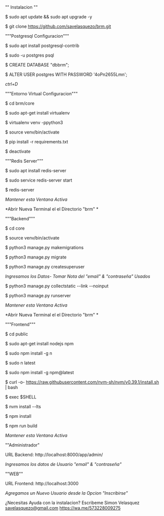 "" Instalacion ""

$ sudo apt update && sudo apt upgrade -y

$ git clone https://github.com/savelasquezo/brm.git


"""Postgresql Configuracion"""

$ sudo apt install postgresql-contrib

$ sudo -u postgres psql

$ CREATE DATABASE "dbbrm";

$ ALTER USER postgres WITH PASSWORD '4oPn2655Lmn';

*ctrl+D*

"""Entorno Virtual Configuracion"""

$ cd brm/core

$ sudo apt-get install virtualenv

$ virtualenv venv -ppython3

$ source venv/bin/activate

$ pip install -r requirements.txt

$ deactivate


"""Redis Server"""

$ sudo apt install redis-server

$ sudo service redis-server start

$ redis-server

*Mantener esta Ventana Activa*



*Abrir Nueva Terminal el el Directorio "brm" *

"""Backend"""

$ cd core

$ source venv/bin/activate

$ python3 manage.py makemigrations

$ python3 manage.py migrate

$ python3 manage.py createsuperuser

*Ingresamos los Datos- Tomar Nota del "email" & "contraseña" Usados*

$ python3 manage.py collectstatic --link --noinput

$ python3 manage.py runserver

*Mantener esta Ventana Activa*


*Abrir Nueva Terminal el el Directorio "brm" *

"""Frontend"""

$ cd public

$ sudo apt-get install nodejs npm

$ sudo npm install -g n

$ sudo n latest

$ sudo npm install -g npm@latest

$ curl -o- https://raw.githubusercontent.com/nvm-sh/nvm/v0.39.1/install.sh | bash

$ exec $SHELL

$ nvm install --lts

$ npm install

$ npm run build

*Mantener esta Ventana Activa*



""Administrador"

URL Backend: http://localhost:8000/app/admin/

*Ingresamos los datos de Usuario "email" & "contraseña"*


""WEB""

URL Frontend: http://localhost:3000

*Agregamos un Nuevo Usuario desde la Opcion "Inscribirse"*



¿Necesitas Ayuda con la instalacion? Escribeme
Simon Velasquez
savelasquezo@gmail.com
https://wa.me/573228009275


